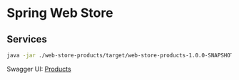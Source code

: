 # Spring Web Store

## Services

```bash
java -jar ./web-store-products/target/web-store-products-1.0.0-SNAPSHOT.jar
```

Swagger UI: [Products](http://localhost:9010/web-store/products/v1/api/swagger-ui.html)